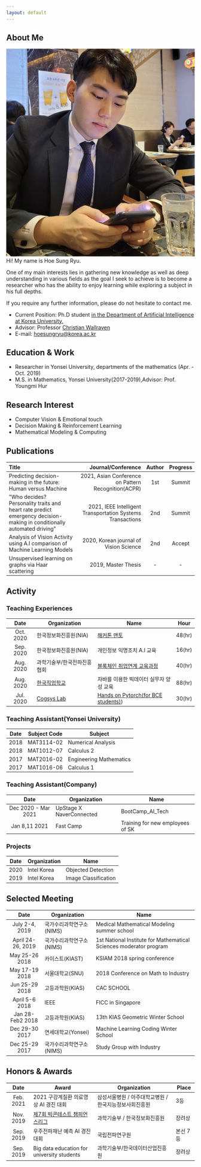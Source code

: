 ```yaml
---
layout: default
---
```


## About Me
<img class="profile-picture" src="profile.jpg">
Hi! My name is Hoe Sung Ryu.

One of my main interests lies in gathering new knowledge as well as deep understanding in various fields as the goal I seek to achieve is to become a researcher who has the ability to enjoy learning while exploring a subject in his full depths.

If you require any further information, please do not hesitate to contact me.

- Current Position: Ph.D student <a href="http://xai.korea.ac.kr/">in the Department of Artificial Intelligence at Korea University.</a>  
- Advisor: Professor <a href="https://scholar.google.com/citations?hl=en&user=VJuuzLwAAAAJ">Christian Wallraven</a> 
- E-mail: hoesungryu@korea.ac.kr


## Education & Work 
- Researcher in Yonsei University, departments of the mathematics (Apr. - Oct. 2019)
- M.S. in Mathematics, Yonsei University(2017-2019),Advisor: Prof. Youngmi Hur


## Research Interest
- Computer Vision & Emotional touch
- Decision Making & Reinforcement Learning
- Mathematical Modeling & Computing


## Publications
|Title|Journal/Conference|Author|Progress|
|:------|-----:|:--:|:--:|
|Predicting decision-making in the future: Human versus Machine| 2021, Asian Conference on Pattern Recognition(ACPR)|1st|Summit|
|"Who decides? Personality traits and heart rate predict emergency decision-making in conditionally automated driving"| 2021, IEEE Intelligent Transportation Systems Transactions|2nd|Summit|
|Analysis of Vision Activity using A.I comparison of Machine Learning Models| 2020, Korean journal of Vision Science|2nd|Accept|
|Unsupervised learning on graphs via Haar scattering| 2019, Master Thesis|-|-|

## Activity
### Teaching Experiences

|Date|Organization|Name|Hour|
|:-----:|------|----|----|
|Oct. 2020|한국정보화진흥원(NIA) |[해커톤 맨토](https://github.com/hoesungryu/2020_DataCreaterCamp)|48(hr)|
|Sep. 2020|한국정보화진흥원(NIA)| 개인정보 익명조치 A.I 교육 |16(hr)|
|Aug. 2020|과학기술부/한국전파진흥협회|[블록체인 취업연계 교육과정](https://github.com/hoesungryu/blockchain-devML-course)|40(hr)|
|Aug. 2020|[한국직업학교](http://www.koreavc.or.kr/) |자바를 이용한 빅데이터 실무자 양성 교육|88(hr)|
|Jul. 2020|[Cogsys Lab](http://cogsys.korea.ac.kr/Cognitive_Systems.html)|[Hands on Pytorch(for BCE students)](https://github.com/hoesungryu/cogsys_pytorch))|30(hr)


### Teaching Assistant(Yonsei University)

|Date|Subject Code|Subject|
|:-----:|----|----|
|2018|MAT3114-02|Numerical Analysis|
|2018|MAT1012-07|Calculus 2|
|2017|MAT2016-02|Engineering Mathematics|
|2017|MAT1016-06|Calculus 1|

### Teaching Assistant(Company)

|Date|Organization|Name|
|:-----:|----|----|
|Dec 2020 - Mar 2021|UpStage X NaverConnected|BootCamp_AI_Tech|
|Jan 8,11 2021|Fast Camp|Training for new employees of SK|

### Projects

|Date|Organization|Name|
|:-----:|------|----|
|2020| Intel Korea | Objected Detection|
|2019| Intel Korea | Image Classification|


## Selected Meeting 

|Date|Organization|Name|
|:--------:|------------|----|
|July 2-4, 2019 |국가수리과학연구소(NIMS)|Medical Mathematical Modeling summer school| 
|April 24-26, 2019|국가수리과학연구소(NIMS)|1st National Institute for Mathematical Sciences moderator program|
|May 25-26 2018|카이스트(KIAST)|KSIAM 2018 spring conference|
|May 17-19 2018|서울대학교(SNU)|2018 Conference on Math to Industry|
|Jun 25-29 2018 |고등과학원(KIAS)| CAC SCHOOL|
|April 5-6 2018 |IEEE| FICC in Singapore |
|Jan 28- Feb2 2018|고등과학원(KIAS)|13th KIAS Geometric Winter School|
|Dec 29-30 2017 |연세대학교(Yonsei)|Machine Learning Coding Winter School|
|Dec 25-29 2017 |국가수리과학연구소(NIMS)| Study Group with Industry|


## Honors & Awards

|Date|Award|Organization|Place|  
|:-------:|--------|----|----|  
|Feb. 2021| 2021 구강계질환 의료영상 AI 경진 대회 |삼성서울병원 / 아주대학교병원 / 한국지능정보사회진흥원 | 3등 |
|Nov. 2019|[제7회 빅콘테스트 챔피언스리그](https://www.bigcontest.or.kr/introduce/history2019.php) | 과학기술부 / 한국정보화진흥원 | 장려상 |
|Sep. 2019|우주전파재난 예측 AI 경진대회 | 국립전파연구원 | 본선 7등 |  
|Sep. 2019|Big data education for university students| 과학기술부/한국데이터산업진흥원 |장려상|


